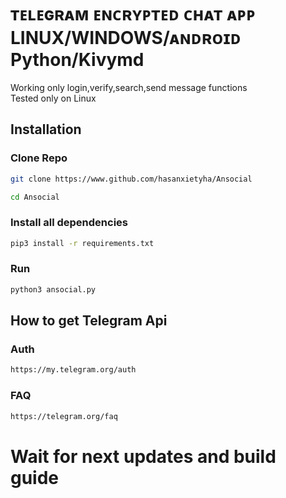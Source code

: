 # ᴛᴇʟᴇɢʀᴀᴍ ᴇɴᴄʀʏᴘᴛᴇᴅ ᴄʜᴀᴛ ᴀᴘᴘ LINUX/WINDOWS/ᴀɴᴅʀᴏɪᴅ Python/Kivymd
Working only login,verify,search,send message functions<br>
Tested only on Linux

## Installation
### Clone Repo
```sh
git clone https://www.github.com/hasanxietyha/Ansocial
```
```sh
cd Ansocial
```
### Install all dependencies
```sh
pip3 install -r requirements.txt
```
### Run
```sh
python3 ansocial.py
```
## How to get Telegram Api
### Auth
```sh
https://my.telegram.org/auth
```
### FAQ
```sh
https://telegram.org/faq
```
# Wait for next updates and build guide 

